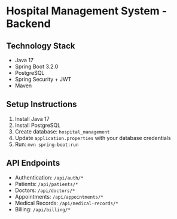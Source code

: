# Hospital Management System - Backend

## Technology Stack
- Java 17
- Spring Boot 3.2.0
- PostgreSQL
- Spring Security + JWT
- Maven

## Setup Instructions

1. Install Java 17
2. Install PostgreSQL
3. Create database: `hospital_management`
4. Update `application.properties` with your database credentials
5. Run: `mvn spring-boot:run`

## API Endpoints
- Authentication: `/api/auth/*`
- Patients: `/api/patients/*`
- Doctors: `/api/doctors/*`
- Appointments: `/api/appointments/*`
- Medical Records: `/api/medical-records/*`
- Billing: `/api/billing/*`